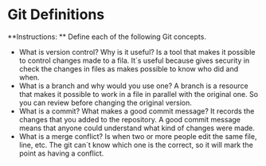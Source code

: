 # Git Definitions

**Instructions: ** Define each of the following Git concepts.

* What is version control?  Why is it useful?
Is a tool that makes it possible to control changes made to a fila. It´s useful because gives security in check the changes in files as makes possible to know who did and when.
* What is a branch and why would you use one?
A branch is a resource that makes it possible to work in a file in parallel with the original one. So you can review before changing the original version.
* What is a commit? What makes a good commit message?
It records the changes that you added to the repository. A good commit message means that anyone could understand what kind of changes were made. 
* What is a merge conflict?
Is when two or more people edit the same file, line, etc. The git can´t know which one is the correct, so it will mark the point as having a conflict.